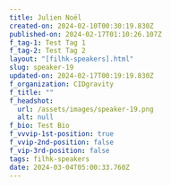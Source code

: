 ```yaml
---
title: Julien Noël
created-on: 2024-02-10T00:30:19.830Z
published-on: 2024-02-17T01:10:26.107Z
f_tag-1: Test Tag 1
f_tag-2: Test Tag 2
layout: "[filhk-speakers].html"
slug: speaker-19
updated-on: 2024-02-17T00:19:19.830Z
f_organization: CIDgravity
f_title: ""
f_headshot:
  url: /assets/images/speaker-19.png
  alt: null
f_bio: Test Bio
f_vvvip-1st-position: true
f_vvip-2nd-position: false
f_vip-3rd-position: false
tags: filhk-speakers
date: 2024-03-04T05:00:33.760Z
---
```

